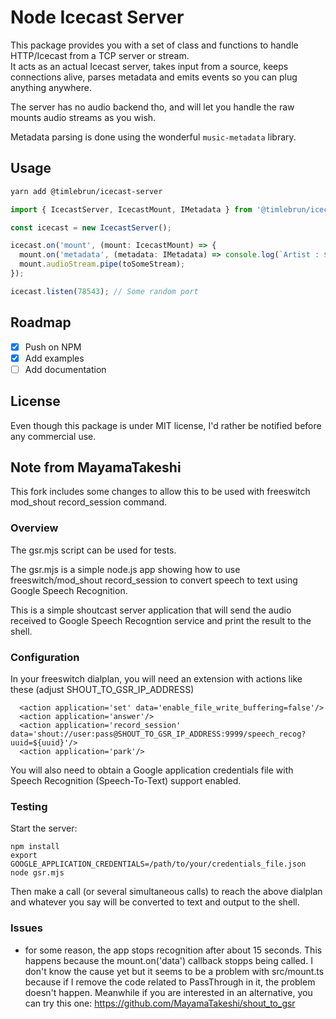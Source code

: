 Node Icecast Server
===

This package provides you with a set of class and functions to handle HTTP/Icecast from a TCP server or stream.    
It acts as an actual Icecast server, takes input from a source, keeps
connections alive, parses metadata and emits events so you can plug
anything anywhere.

The server has no audio backend tho, and will let you handle the raw
mounts audio streams as you wish. 

Metadata parsing is done using the wonderful `music-metadata` library.

## Usage

```sh
yarn add @timlebrun/icecast-server
```

```ts
import { IcecastServer, IcecastMount, IMetadata } from '@timlebrun/icecast-server';

const icecast = new IcecastServer();

icecast.on('mount', (mount: IcecastMount) => {
  mount.on('metadata', (metadata: IMetadata) => console.log(`Artist : ${metadata.common.artist}`);
  mount.audioStream.pipe(toSomeStream);
});

icecast.listen(78543); // Some random port
```

## Roadmap

- [x] Push on NPM
- [x] Add examples
- [ ] Add documentation

## License

Even though this package is under MIT license, I'd rather be notified before any commercial use.


## Note from MayamaTakeshi

This fork includes some changes to allow this to be used with freeswitch mod_shout record_session command.

### Overview

The gsr.mjs script can be used for tests.

The gsr.mjs is a simple node.js app showing how to use freeswitch/mod_shout record_session to convert speech to text using Google Speech Recognition.

This is a simple shoutcast server application that will send the audio received to Google Speech Recogntion service and print the result to the shell.

### Configuration

In your freeswitch dialplan, you will need an extension with actions like these (adjust SHOUT_TO_GSR_IP_ADDRESS)
```
  <action application='set' data='enable_file_write_buffering=false'/>
  <action application='answer'/>
  <action application='record_session' data='shout://user:pass@SHOUT_TO_GSR_IP_ADDRESS:9999/speech_recog?uuid=${uuid}'/>
  <action application='park'/>
```

You will also need to obtain a Google application credentials file with Speech Recognition (Speech-To-Text) support enabled.

### Testing

Start the server:

```
npm install
export GOOGLE_APPLICATION_CREDENTIALS=/path/to/your/credentials_file.json
node gsr.mjs
```

Then make a call (or several simultaneous calls) to reach the above dialplan and whatever you say will be converted to text and output to the shell.

### Issues

  - for some reason, the app stops recognition after about 15 seconds. This happens because the mount.on('data') callback stopps being called. I don't know the cause yet but it seems to be a problem with src/mount.ts because if I remove the code related to PassThrough in it, the problem doesn't happen.
    Meanwhile if you are interested in an alternative, you can try this one: https://github.com/MayamaTakeshi/shout_to_gsr



